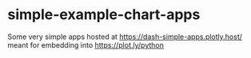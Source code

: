 # simple-example-chart-apps

Some very simple apps hosted at https://dash-simple-apps.plotly.host/ meant for embedding into https://plot.ly/python
